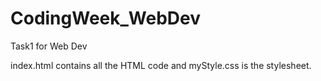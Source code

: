 # CodingWeek_WebDev
Task1 for Web Dev 

index.html contains all the HTML code and myStyle.css is the stylesheet.
